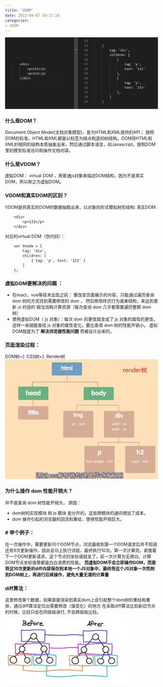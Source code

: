 ```yaml
---
title: 'VDOM'
date: 2022-04-07 10:13:18
categories:
- VDOM
---
```


![vdom](/img/vdom/vdom2.png)
<!--more-->

### 什么是DOM？
Document Object Model(文档对象模型)，是为HTML和XML提供的API；
按照DOM的标准，HTML和XML都是以标签为结点构造的树结构，DOM将HTML和XML的相同的结构本质抽象出来，然后通过脚本语言，如Javascript，按照DOM里的模型标准访问和操作文档内容。

### 什么是VDOM？
虚拟DOM： virtual DOM ，用普通js对象来描述DOM结构，因为不是真实DOM，所以称之为虚拟DOM。

### VDOM和真实DOM的区别？
VDOM是将真实的DOM的数据抽取出来，以对象的形式模拟树形结构:
真实DOM:
```
    <div>
        <p>123</p>
    </div>
```
对应的virtual DOM（伪代码）：
```
    var Vnode = {
        tag: 'div',
        children: [
            { tag: 'p', text: '123' }
        ]
    };
```

### 虚拟DOM要解决的问题 ：
- 在react，vue等技术出现之前：
要改变页面展示的内容，只能通过遍历查询 dom 树的方式找到需要修改的 dom ，
然后修改样式行为或者结构，来达到更新 ui 的目的
相当消耗计算资源（每次查询 dom 几乎都需要遍历整颗 dom 树）
- 使用虚拟DOM（ js 对象）：每次 dom 的更改就变成了 js 对象的属性的更改，这样一来就能查找 js 对象的属性变化，要比查询 dom 树的性能开销小。
虚拟DOM就是为了 **解决浏览器性能问题** 而被设计出来的。

### 页面渲染过程：
DOM树=》CSS树=》Render树
![vdom](/img/vdom/vdom3.png)

### 为什么操作 dom 性能开销大？
并不是查询 dom 树性能开销大，
原因：
- dom树的实现模块 和 js 模块 是分开的，这些跨模块的通讯增加了成本。
- dom 操作引起的浏览器的回流和重绘，使得性能开销巨大。

### # 举个例子：
在一次操作中，需要更新10个DOM节点，浏览器收到第一个DOM请求后并不知道还有9次更新操作，因此会马上执行流程，最终执行10次。第一次计算完，紧接着下一个DOM更新请求，这个节点的坐标值就变了，前一次计算为无用功。计算DOM节点坐标值等都是白白浪费的性能。
**而虚拟DOM不会立即操作DOM，而是将这10次更新的diff内容保存到本地一个JS对象中，最终将这个JS对象一次性附到DOM树上，再进行后续操作，避免大量无谓的计算量**

### diff算法：
这里修改某个数据，如果直接渲染到真实dom上会引起整个dom树的重绘和重排，通过diff算法定位出需要修改（值变化）的地方
在采取diff算法比较新旧节点的时候，比较只会在同层级进行, 不会跨层级比较。
![vdom](/img/vdom/vdom4.png)